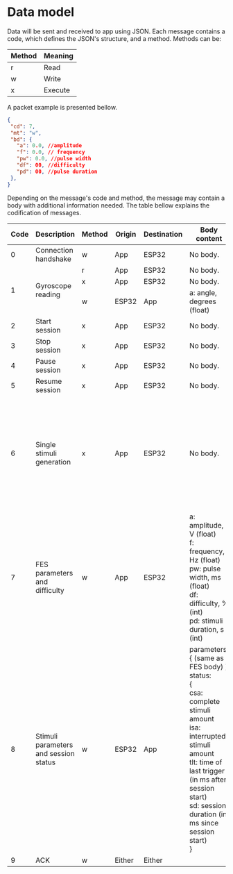 # Data model

Data will be sent and received to app using JSON. Each message contains a code, which defines the JSON's structure, and a method. Methods can be:

| Method | Meaning |
| --- | ---- |
| r | Read | 
| w | Write | 
| x | Execute |

A packet example is presented bellow.
 ```JSON
 {
  "cd": 7,
  "mt": "w",
  "bd": {
    "a": 0.0, //amplitude
    "f": 0.0, // frequency
    "pw": 0.0, //pulse width
    "df": 00, //difficulty
    "pd": 00, //pulse duration
  },
 }
 ```

Depending on the message's code and method, the message may contain a body with additional information needed. The table bellow explains the codification of messages.


<table>
<thead>
  <tr>
    <th>Code</th>
    <th>Description</th>
    <th>Method</th>
    <th>Origin</th>
    <th>Destination</th>
    <th>Body content</th>
    <th>Notes</th>
  </tr>
</thead>
<tbody>
  <tr>
    <td>0</td>
    <td>Connection handshake</td>
    <td>w</td>
    <td>App</td>
    <td>ESP32</td>
    <td>No body.</td>
    <td></td>
  </tr>
  <tr>
    <td rowspan="3">1</td>
    <td rowspan="3">Gyroscope reading</td>
    <td>r</td>
    <td>App</td>
    <td>ESP32</td>
    <td>No body.</td>
    <td></td>
  </tr>
  <tr>
    <td>x</td>
    <td>App</td>
    <td>ESP32</td>
    <td>No body.</td>
    <td></td>
  </tr>
  <tr>
    <td>w</td>
    <td>ESP32</td>
    <td>App</td>
    <td>a: angle, degrees (float)</td>
    <td></td>
  </tr>
  <tr>
    <td>2</td>
    <td>Start session</td>
    <td>x</td>
    <td>App</td>
    <td>ESP32</td>
    <td>No body.</td>
    <td></td>
  </tr>
  <tr>
    <td>3</td>
    <td>Stop session</td>
    <td>x</td>
    <td>App</td>
    <td>ESP32</td>
    <td>No body.</td>
    <td></td>
  </tr>
  <tr>
    <td>4</td>
    <td>Pause session</td>
    <td>x</td>
    <td>App</td>
    <td>ESP32</td>
    <td>No body.</td>
    <td></td>
  </tr>
  <tr>
    <td>5</td>
    <td>Resume session</td>
    <td>x</td>
    <td>App</td>
    <td>ESP32</td>
    <td>No body.</td>
    <td></td>
  </tr>
  <tr>
    <td>6</td>
    <td>Single stimuli generation</td>
    <td>x</td>
    <td>App</td>
    <td>ESP32</td>
    <td>No body.</td>
    <td>If a package code 7 has been received before, those parameters are used. Otherwise, fw uses default values.</td>
  </tr>
  <tr>
    <td>7</td>
    <td>FES parameters and difficulty</td>
    <td>w</td>
    <td>App</td>
    <td>ESP32</td>
    <td>a: amplitude, V (float)<br>f: frequency, Hz (float)<br>pw: pulse width, ms (float)<br>df: difficulty, % (int)<br>pd: stimuli duration, s (int)</td>
    <td></td>
  </tr>
  <tr>
    <td>8</td>
    <td>Stimuli parameters and session status</td>
    <td>w</td>
    <td>ESP32</td>
    <td>App</td>
    <td>parameters: { (same as FES body) }<br>status:<br>{<br>csa: complete stimuli amount<br>isa: interrupted stimuli amount<br>tlt: time of last trigger (in ms after session start)<br>sd: session duration (in ms since session start)<br>}</td>
    <td></td>
  </tr>
  <tr>
    <td>9</td>
    <td>ACK</td>
    <td>w</td>
    <td>Either</td>
    <td>Either</td>
    <td></td>
    <td></td>
  </tr>
</tbody>
</table>

